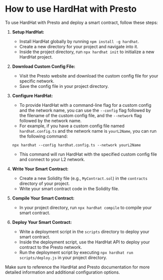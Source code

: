 # How to use HardHat with Presto

To use HardHat with Presto and deploy a smart contract, follow these steps:

1. **Setup HardHat:**
   * Install HardHat globally by running `npm install -g hardhat`.
   * Create a new directory for your project and navigate into it.
   * Inside the project directory, run `npx hardhat init` to initialize a new HardHat project.
2. **Download Custom Config File:**
   * Visit the Presto website and download the custom config file for your specific network.
   * Save the config file in your project directory.
3.  **Configure HardHat:**

    * To provide HardHat with a command-line flag for a custom config and the network name, you can use the `--config` flag followed by the filename of the custom config file, and the `--network` flag followed by the network name.
    * For example, if you have a custom config file named `hardhat.config.ts` and the network name is `yourL2Name`, you can run the following command:

    ```
    npx hardhat --config hardhat.config.ts --network yourL2Name
    ```

    * This command will run HardHat with the specified custom config file and connect to your L2 network.
4. **Write Your Smart Contract:**
   * Create a new Solidity file (e.g., `MyContract.sol`) in the `contracts` directory of your project.
   * Write your smart contract code in the Solidity file.
5. **Compile Your Smart Contract:**
   * In your project directory, run `npx hardhat compile` to compile your smart contract.
6. **Deploy Your Smart Contract:**
   * Write a deployment script in the `scripts` directory to deploy your smart contract.
   * Inside the deployment script, use the HardHat API to deploy your contract to the Presto network.
   * Run the deployment script by executing `npx hardhat run scripts/deploy.js` in your project directory.

Make sure to reference the HardHat and Presto documentation for more detailed information and additional configuration options.
